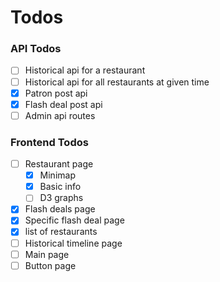 # Todos
### API Todos
- [ ] Historical api for a restaurant
- [ ] Historical api for all restaurants at given time
- [x] Patron post api
- [x] Flash deal post api
- [ ] Admin api routes

### Frontend Todos
- [ ] Restaurant page
  - [x] Minimap
  - [x] Basic info
  - [ ] D3 graphs
- [x] Flash deals page
- [x] Specific flash deal page
- [x] list of restaurants
- [ ] Historical timeline page
- [ ] Main page
- [ ] Button page
